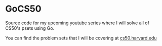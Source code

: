 # GoCS50
Source code for my upcoming youtube series where I will solve all of CS50's psets using Go. 

You can find the problem sets that I will be covering at [cs50.harvard.edu](https://cs50.harvard.edu)

